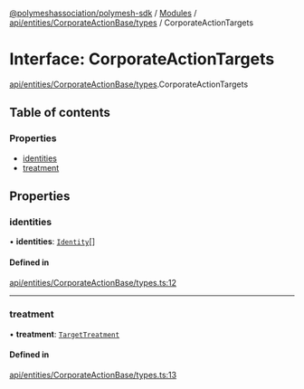 [@polymeshassociation/polymesh-sdk](../README.md) / [Modules](../modules.md) / [api/entities/CorporateActionBase/types](../modules/api_entities_CorporateActionBase_types.md) / CorporateActionTargets

# Interface: CorporateActionTargets

[api/entities/CorporateActionBase/types](../modules/api_entities_CorporateActionBase_types.md).CorporateActionTargets

## Table of contents

### Properties

- [identities](api_entities_CorporateActionBase_types.CorporateActionTargets.md#identities)
- [treatment](api_entities_CorporateActionBase_types.CorporateActionTargets.md#treatment)

## Properties

### identities

• **identities**: [`Identity`](../classes/api_entities_Identity.Identity.md)[]

#### Defined in

[api/entities/CorporateActionBase/types.ts:12](https://github.com/PolymathNetwork/polymesh-sdk/blob/31dfa0dc/src/api/entities/CorporateActionBase/types.ts#L12)

___

### treatment

• **treatment**: [`TargetTreatment`](../enums/api_entities_CorporateActionBase_types.TargetTreatment.md)

#### Defined in

[api/entities/CorporateActionBase/types.ts:13](https://github.com/PolymathNetwork/polymesh-sdk/blob/31dfa0dc/src/api/entities/CorporateActionBase/types.ts#L13)
